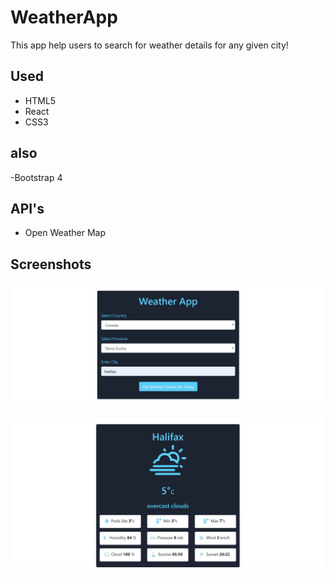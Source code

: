 # WeatherApp

This app help users to search for weather details for any given city!<br/> 

## Used

- HTML5
- React
- CSS3

## also

-Bootstrap 4

## API's

- Open Weather Map 


## Screenshots

![WeatherApp](demo/1.jpg)<br/>

![WeatherApp Picture](demo/2.jpg)<br/>

